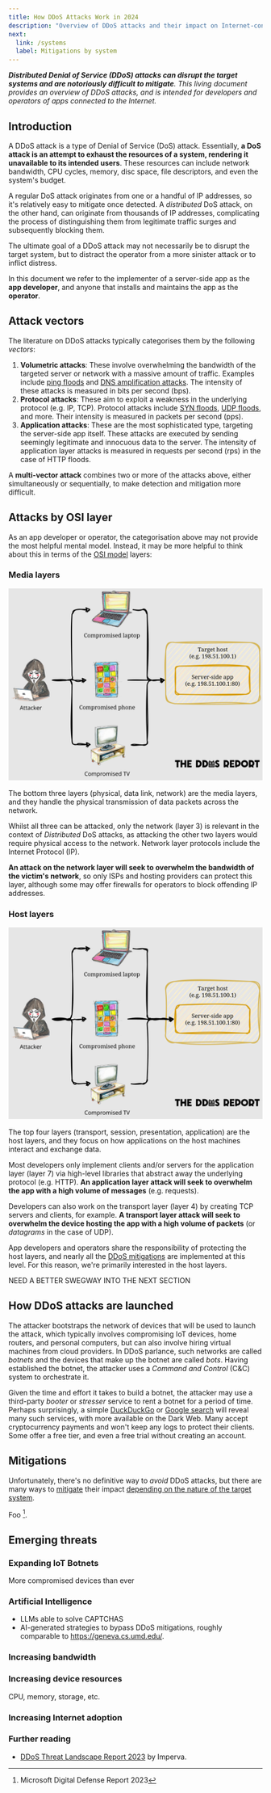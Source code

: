 ```yaml
---
title: How DDoS Attacks Work in 2024
description: "Overview of DDoS attacks and their impact on Internet-connected systems."
next:
  link: /systems
  label: Mitigations by system
---
```


_**Distributed Denial of Service (DDoS) attacks can disrupt the target systems and are notoriously difficult to mitigate**.
This living document provides an overview of DDoS attacks,
and is intended for developers and operators of apps connected to the Internet._

## Introduction

A DDoS attack is a type of Denial of Service (DoS) attack.
Essentially, **a DoS attack is an attempt to exhaust the resources of a system, rendering it unavailable to its intended users**.
These resources can include network bandwidth, CPU cycles, memory, disc space, file descriptors, and even the system's budget.

A regular DoS attack originates from one or a handful of IP addresses,
so it's relatively easy to mitigate once detected.
A _distributed_ DoS attack, on the other hand, can originate from thousands of IP addresses,
complicating the process of distinguishing them from legitimate traffic surges and subsequently blocking them.

The ultimate goal of a DDoS attack may not necessarily be to disrupt the target system,
but to distract the operator from a more sinister attack or to inflict distress.

In this document we refer to the implementer of a server-side app as the **app developer**,
and anyone that installs and maintains the app as the **operator**.

## Attack vectors

The literature on DDoS attacks typically categorises them by the following _vectors_:

1. **Volumetric attacks**: These involve overwhelming the bandwidth of the targeted server or network with a massive amount of traffic. Examples include [ping floods](https://www.cloudflare.com/en-gb/learning/ddos/ping-icmp-flood-ddos-attack/) and [DNS amplification attacks](https://www.cloudflare.com/en-gb/learning/ddos/dns-amplification-ddos-attack/). The intensity of these attacks is measured in bits per second (bps).
2. **Protocol attacks**: These aim to exploit a weakness in the underlying protocol (e.g. IP, TCP). Protocol attacks include [SYN floods](https://www.cloudflare.com/en-gb/learning/ddos/syn-flood-ddos-attack/), [UDP floods](https://www.cloudflare.com/en-gb/learning/ddos/udp-flood-ddos-attack/), and more. Their intensity is measured in packets per second (pps).
3. **Application attacks**: These are the most sophisticated type, targeting the server-side app itself. These attacks are executed by sending seemingly legitimate and innocuous data to the server. The intensity of application layer attacks is measured in requests per second (rps) in the case of HTTP floods.

A **multi-vector attack** combines two or more of the attacks above, either simultaneously or sequentially,
to make detection and mitigation more difficult.

## Attacks by OSI layer

As an app developer or operator, the categorisation above may not provide the most helpful mental model.
Instead,
it may be more helpful to think about this in terms of the [OSI model](https://en.wikipedia.org/wiki/OSI_model) layers:

### Media layers

![Diagram of a Network Layer attack](../../assets/diagrams/modus-operandi/attack-layers-media.svg)

The bottom three layers (physical, data link, network) are the media layers,
and they handle the physical transmission of data packets across the network.

Whilst all three can be attacked,
only the network (layer 3) is relevant in the context of _Distributed_ DoS attacks,
as attacking the other two layers would require physical access to the network.
Network layer protocols include the Internet Protocol (IP).

**An attack on the network layer will seek to overwhelm the bandwidth of the victim's network**,
so only ISPs and hosting providers can protect this layer,
although some may offer firewalls for operators to block offending IP addresses.

### Host layers

![Diagram of an attack on the host layers](../../assets/diagrams/modus-operandi/attack-layers-host.svg)

The top four layers (transport, session, presentation, application) are the host layers,
and they focus on how applications on the host machines interact and exchange data.

Most developers only implement clients and/or servers for the application layer (layer 7)
via high-level libraries that abstract away the underlying protocol (e.g. HTTP).
**An application layer attack will seek to overwhelm the app with a high volume of messages** (e.g. requests).

Developers can also work on the transport layer (layer 4) by creating TCP servers and clients, for example.
**A transport layer attack will seek to overwhelm the device hosting the app with a high volume of packets**
(or _datagrams_ in the case of UDP).

App developers and operators share the responsibility of protecting the host layers,
and nearly all the [DDoS mitigations](./mitigations) are implemented at this level.
For this reason, we're primarily interested in the host layers.

NEED A BETTER SWEGWAY INTO THE NEXT SECTION

## How DDoS attacks are launched

The attacker bootstraps the network of devices that will be used to launch the attack,
which typically involves compromising IoT devices, home routers, and personal computers,
but can also involve hiring virtual machines from cloud providers.
In DDoS parlance, such networks are called _botnets_ and the devices that make up the botnet are called _bots_.
Having established the botnet, the attacker uses a _Command and Control_ (C&C) system to orchestrate it.

Given the time and effort it takes to build a botnet,
the attacker may use a third-party _booter_ or _stresser_ service to rent a botnet for a period of time.
Perhaps surprisingly,
a simple [DuckDuckGo](https://duckduckgo.com/?q=best+booter&kp=-2) or [Google search](https://www.google.com/search?q=best+booter) will reveal many such services,
with more available on the Dark Web.
Many accept cryptocurrency payments and won't keep any logs to protect their clients.
Some offer a free tier, and even a free trial without creating an account.

## Mitigations

Unfortunately, there's no definitive way to _avoid_ DDoS attacks,
but there are many ways to [mitigate](mitigationsndex.md) their impact [depending on the nature of the target system](systemsndex.md).

Foo [^1].

## Emerging threats

### Expanding IoT Botnets

More compromised devices than ever

### Artificial Intelligence

- LLMs able to solve CAPTCHAS
- AI-generated strategies to bypass DDoS mitigations, roughly comparable to https://geneva.cs.umd.edu/.

### Increasing bandwidth

### Increasing device resources

CPU, memory, storage, etc.

### Increasing Internet adoption

### Further reading

- [DDoS Threat Landscape Report 2023](https://www.imperva.com/resources/resource-library/reports/ddos-threat-landscape-report-2023/) by Imperva.

[^1]: Microsoft Digital Defense Report 2023
